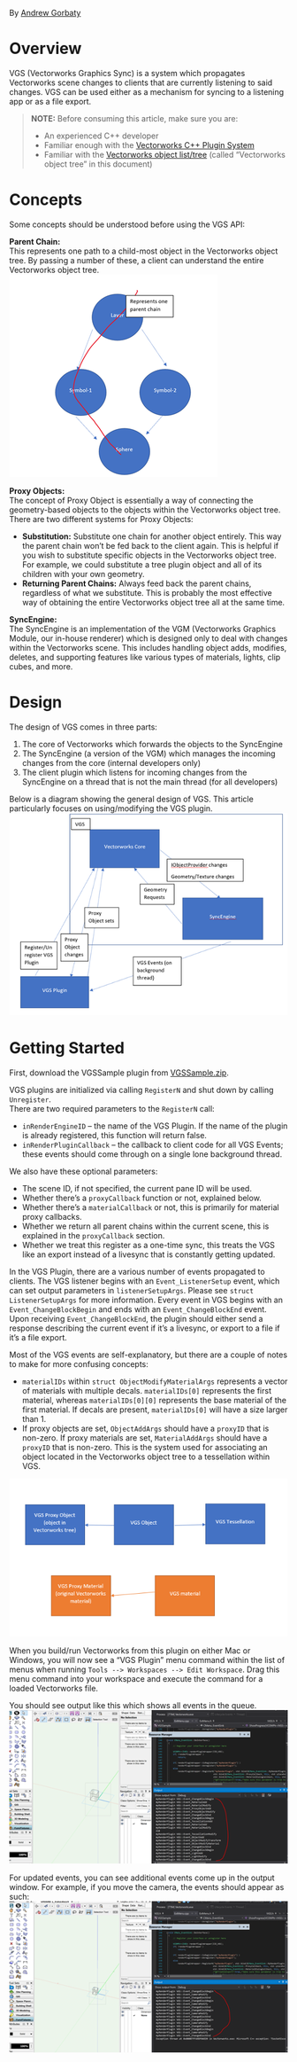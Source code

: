 By [Andrew Gorbaty](mailto:agorbaty@nemetschek.net)

# Overview

VGS (Vectorworks Graphics Sync) is a system which propagates Vectorworks scene changes to clients that are currently listening to said changes. VGS can be used either as a mechanism for syncing to a listening app or as a file export.

> **NOTE:** Before consuming this article, make sure you are:
> - An experienced C++ developer
> - Familiar enough with the [Vectorworks C++ Plugin System](Plug-in%20Module.md)
> - Familiar with the [Vectorworks object list/tree](The%20Vectorworks%20Environment.md) (called “Vectorworks object tree” in this document)

# Concepts

Some concepts should be understood before using the VGS API:

**Parent Chain:**  
This represents one path to a child-most object in the Vectorworks object tree. By passing a number of these, a client can understand the entire Vectorworks object tree.  
![Parent Chain](images/ParentChain.png)

**Proxy Objects:**  
The concept of Proxy Object is essentially a way of connecting the geometry-based objects to the objects within the Vectorworks object tree. There are two different systems for Proxy Objects:
- **Substitution:** Substitute one chain for another object entirely. This way the parent chain won’t be fed back to the client again. This is helpful if you wish to substitute specific objects in the Vectorworks object tree. For example, we could substitute a tree plugin object and all of its children with your own geometry.
- **Returning Parent Chains:** Always feed back the parent chains, regardless of what we substitute. This is probably the most effective way of obtaining the entire Vectorworks object tree all at the same time.

**SyncEngine:**  
The SyncEngine is an implementation of the VGM (Vectorworks Graphics Module, our in-house renderer) which is designed only to deal with changes within the Vectorworks scene. This includes handling object adds, modifies, deletes, and supporting features like various types of materials, lights, clip cubes, and more.

# Design

The design of VGS comes in three parts:

1. The core of Vectorworks which forwards the objects to the SyncEngine
2. The SyncEngine (a version of the VGM) which manages the incoming changes from the core (internal developers only)
3. The client plugin which listens for incoming changes from the SyncEngine on a thread that is not the main thread (for all developers)

Below is a diagram showing the general design of VGS. This article particularly focuses on using/modifying the VGS plugin.  
![VGS Design](images/VGSDesign.png)

# Getting Started

First, download the VGSSample plugin from [VGSSample.zip](images/VGSSample.zip).

VGS plugins are initialized via calling `RegisterN` and shut down by calling `Unregister`.  
There are two required parameters to the `RegisterN` call:
- `inRenderEngineID` – the name of the VGS Plugin. If the name of the plugin is already registered, this function will return false.
- `inRenderPluginCallback` – the callback to client code for all VGS Events; these events should come through on a single lone background thread.

We also have these optional parameters:
- The scene ID, if not specified, the current pane ID will be used.
- Whether there’s a `proxyCallback` function or not, explained below.
- Whether there’s a `materialCallback` or not, this is primarily for material proxy callbacks.
- Whether we return all parent chains within the current scene, this is explained in the `proxyCallback` section.
- Whether we treat this register as a one-time sync, this treats the VGS like an export instead of a livesync that is constantly getting updated.

In the VGS Plugin, there are a various number of events propagated to clients. The VGS listener begins with an `Event_ListenerSetup` event, which can set output parameters in `listenerSetupArgs`. Please see `struct ListenerSetupArgs` for more information. Every event in VGS begins with an `Event_ChangeBlockBegin` and ends with an `Event_ChangeBlockEnd` event. Upon receiving `Event_ChangeBlockEnd`, the plugin should either send a response describing the current event if it’s a livesync, or export to a file if it’s a file export.

Most of the VGS events are self-explanatory, but there are a couple of notes to make for more confusing concepts:
- `materialIDs` within `struct ObjectModifyMaterialArgs` represents a vector of materials with multiple decals. `materialIDs[0]` represents the first material, whereas `materialIDs[0][0]` represents the base material of the first material. If decals are present, `materialIDs[0]` will have a size larger than 1.
- If proxy objects are set, `ObjectAddArgs` should have a `proxyID` that is non-zero. If proxy materials are set, `MaterialAddArgs` should have a `proxyID` that is non-zero. This is the system used for associating an object located in the Vectorworks object tree to a tessellation within VGS.

![VGS Object Association](images/VgsObjectAssociation.png)

When you build/run Vectorworks from this plugin on either Mac or Windows, you will now see a “VGS Plugin” menu command within the list of menus when running `Tools --> Workspaces --> Edit Workspace`. Drag this menu command into your workspace and execute the command for a loaded Vectorworks file.

You should see output like this which shows all events in the queue.  
![General Event Queue](images/GeneralEventQueue.png)

For updated events, you can see additional events come up in the output window. For example, if you move the camera, the events should appear as such:  
![Camera Event Queue](images/CameraEventQueue.png)
